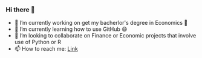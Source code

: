### Hi there 👋

- 🔭 I’m currently working on get my bacherlor's degree in Economics 🤔
- 🌱 I’m currently learning how to use GitHub 😄
- 👯 I’m looking to collaborate on Finance or Economic projects that involve use of Python or R
- 📫 How to reach me: <a href="https://www.linkedin.com/in/cristopher-olmedo-r-757361198/">Link</a>
